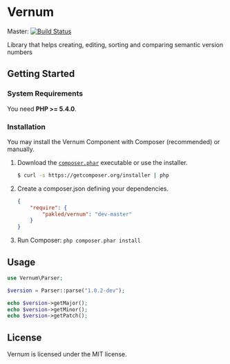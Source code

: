 # Vernum

Master: [![Build Status](https://api.travis-ci.org/pakled/vernum.png?branch=master)](https://travis-ci.org/pakled/vernum)

Library that helps creating, editing, sorting and comparing semantic version numbers

## Getting Started

### System Requirements

You need **PHP >= 5.4.0**.

### Installation

You may install the Vernum Component with Composer (recommended) or manually.

1. Download the [`composer.phar`](https://getcomposer.org/composer.phar) executable or use the installer.

    ``` sh
    $ curl -s https://getcomposer.org/installer | php
    ```

2. Create a composer.json defining your dependencies.

    ``` json
    {
        "require": {
            "pakled/vernum": "dev-master"
        }
    }
    ```

3. Run Composer: `php composer.phar install`

## Usage

```php
use Vernum\Parser;

$version = Parser::parse("1.0.2-dev");

echo $version->getMajor();
echo $version->getMinor();
echo $version->getPatch();
```

## License

Vernum is licensed under the MIT license.
